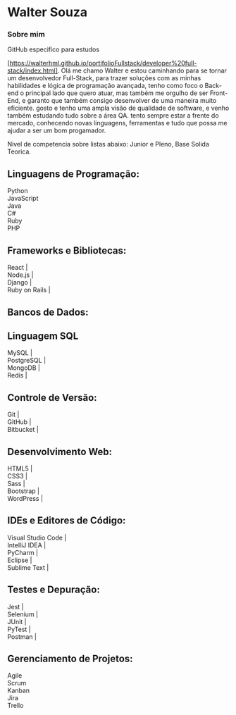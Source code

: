 # Walter Souza

### Sobre mim
GitHub especifico para estudos 

[https://walterhml.github.io/portifolioFullstack/developer%20full-stack/index.html].
Olá me chamo Walter e estou caminhando para se tornar um desenvolvedor Full-Stack, para trazer soluções com as minhas habilidades e lógica de programação avançada, tenho como foco o Back-end o principal lado que quero atuar, mas também me orgulho de ser Front-End, e garanto que também consigo desenvolver de uma maneira muito eficiente. gosto e tenho uma ampla visão de qualidade de software, e venho também estudando tudo sobre a área QA. tento sempre estar a frente do mercado, conhecendo novas linguagens, ferramentas e tudo que possa me ajudar a ser um bom progamador.

Nivel de competencia sobre listas abaixo: Junior e Pleno, Base Solida Teorica.

## Linguagens de Programação:

Python <br>
JavaScript <br>
Java <br>
C# <br>
Ruby <br>
PHP<br>

## Frameworks e Bibliotecas:<br>
React |<br>
Node.js |<br>
Django |<br>
Ruby on Rails |<br>

## Bancos de Dados:<br>
## Linguagem SQL
MySQL |<br>
PostgreSQL |<br>
MongoDB |<br>
Redis |<br>


## Controle de Versão:<br>
Git |<br>
GitHub |<br>
Bitbucket |<br>

## Desenvolvimento Web:<br>
HTML5 |<br>
CSS3 |<br>
Sass |<br>
Bootstrap |<br>
WordPress |<br>

##  IDEs e Editores de Código:<br>
Visual Studio Code |<br>
IntelliJ IDEA |<br>
PyCharm |<br>
Eclipse |<br>
Sublime Text |<br>

## Testes e Depuração:<br>
Jest |<br>
Selenium |<br>
JUnit |<br>
PyTest |<br>
Postman |<br>


## Gerenciamento de Projetos:<br>
Agile<br>
Scrum<br>
Kanban<br>
Jira<br>
Trello<br>
